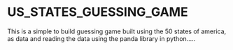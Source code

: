 # US_STATES_GUESSING_GAME
This is a simple to build guessing game built using the 50 states of america, as data and reading the data using the panda library in python.....
